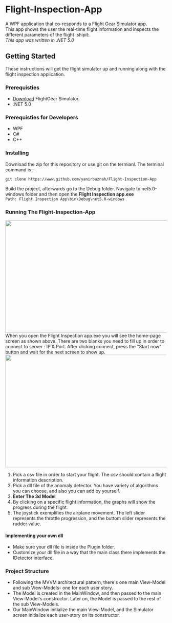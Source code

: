 # Flight-Inspection-App
A WPF application that co-responds to a Flight Gear Simulator app.</br>
This app shows the user the real-time flight information and inspects the different parameters of the flight :shipit:.</br> *This app was written in .NET 5.0*
## Getting Started
These instructions will get the flight simulator up and running along with the flight inspection application.
### Prerequisties

* [Download](https://www.flightgear.org) FlightGear Simulator.
* .NET 5.0
### Prerequisties for Developers
* WPF
* C#
* C++
### Installing
Download the zip for this repository or use git on the termianl. The terminal command is :
```
git clone https://www.github.com/yanirbuznah/Flight-Inspection-App
```
Build the project, afterwards go to the Debug folder. Navigate to net5.0-windows folder and then open the **Flight Inspection app.exe**<br/>
```Path: Flight Inspection App\bin\Debug\net5.0-windows```

### Running The Flight-Inspection-App
<img src = "https://user-images.githubusercontent.com/56928005/114165321-fdc7a200-9934-11eb-8bcf-17ff7ebb48a8.png" width="650" height="350"></br>
When you open the Flight Inspection app.exe you will see the home-page screen as shown above.
There are two blanks you need to fill up in order to connect to server : IP & Port.
After clicking connect, press the "Start now" button and wait for the next screen to show up.</br>
<img src="https://user-images.githubusercontent.com/56928005/114229633-c383f200-9980-11eb-810e-1d96fb6e8c4c.png" width="650" height="350"></br>
1. Pick a csv file in order to start your flight. The csv should contain a flight information description.
2. Pick a dll file of the anomaly detector. You have variety of algorithms you can choose, and also you can add by yourself.
3. **Enter The 3d Model**
4. By clicking on a specific flight information, the graphs will show the progress during the flight.
5. The joystick exemplifies the airplane movement. The left slider represents the throttle progression, and the buttom slider represents the rudder value.

#### Implementing your own dll 
- Make sure your dll file is inside the Plugin folder.
- Customize your dll file in a way that the main class there implements the IDetector interface.

### Project Structure
- Following the MVVM architectural pattern, there's one main View-Model and sub View-Models- one for each user story.
- The Model is created in the MainWindow, and then passed to the main View-Model's constructor. Later on, the Model is passed to the rest of the sub View-Models.
- Our MainWindow initialize the main View-Model, and the Simulator screen initialize each user-story on its constructor.
